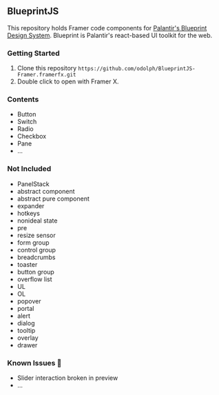## BlueprintJS
This repository holds Framer code components for [Palantir's Blueprint Design System](https://blueprintjs.com/docs/). 
Blueprint is Palantir's react-based UI toolkit for the web.

### Getting Started
1. Clone this repository `https://github.com/odolph/BlueprintJS-Framer.framerfx.git`
2. Double click to open with Framer X.


### Contents
- Button
- Switch
- Radio
- Checkbox
- Pane
- ...

###  Not Included
- PanelStack
- abstract component
- abstract pure component
- expander
- hotkeys
- nonideal state
- pre
- resize sensor
- form group
- control group
- breadcrumbs
- toaster
- button group
- overflow list
- UL
- OL 
- popover
- portal
- alert
- dialog
- tooltip
- overlay
- drawer



###  Known Issues 🚧
- Slider interaction broken in preview
- ...



